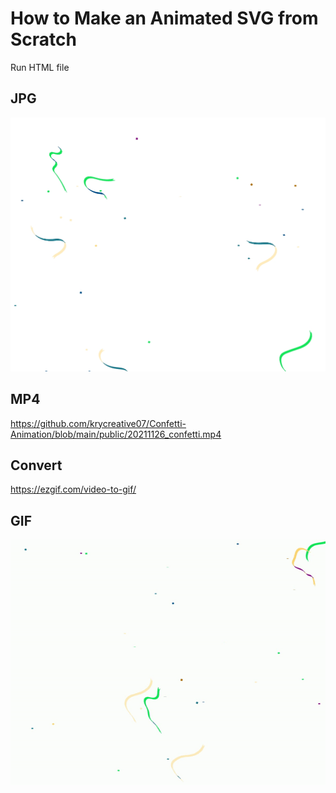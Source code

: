 # How to Make an Animated SVG from Scratch

Run HTML file

## JPG
![JPG](public/20211126_confetti.jpg)

## MP4
https://github.com/krycreative07/Confetti-Animation/blob/main/public/20211126_confetti.mp4

## Convert
https://ezgif.com/video-to-gif/

## GIF
![GIF](public/20211126_confetti.gif)

